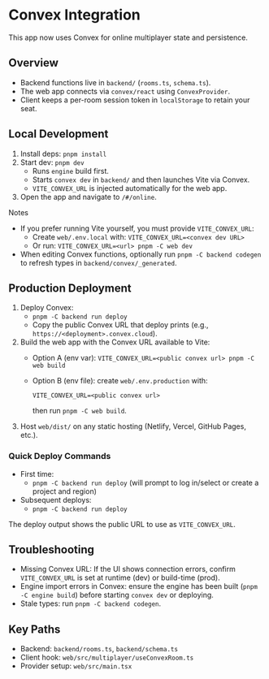 # Convex Integration

This app now uses Convex for online multiplayer state and persistence.

## Overview
- Backend functions live in `backend/` (`rooms.ts`, `schema.ts`).
- The web app connects via `convex/react` using `ConvexProvider`.
- Client keeps a per-room session token in `localStorage` to retain your seat.

## Local Development
1. Install deps: `pnpm install`
2. Start dev: `pnpm dev`
   - Runs `engine` build first.
   - Starts `convex dev` in `backend/` and then launches Vite via Convex.
   - `VITE_CONVEX_URL` is injected automatically for the web app.
3. Open the app and navigate to `/#/online`.

Notes
- If you prefer running Vite yourself, you must provide `VITE_CONVEX_URL`:
  - Create `web/.env.local` with: `VITE_CONVEX_URL=<convex dev URL>`
  - Or run: `VITE_CONVEX_URL=<url> pnpm -C web dev`
- When editing Convex functions, optionally run `pnpm -C backend codegen` to refresh types in `backend/convex/_generated`.

## Production Deployment
1. Deploy Convex:
   - `pnpm -C backend run deploy`
   - Copy the public Convex URL that deploy prints (e.g., `https://<deployment>.convex.cloud`).
2. Build the web app with the Convex URL available to Vite:
   - Option A (env var): `VITE_CONVEX_URL=<public convex url> pnpm -C web build`
   - Option B (env file): create `web/.env.production` with:
     
     ```
     VITE_CONVEX_URL=<public convex url>
     ```
     then run `pnpm -C web build`.
3. Host `web/dist/` on any static hosting (Netlify, Vercel, GitHub Pages, etc.).

### Quick Deploy Commands
- First time:
  - `pnpm -C backend run deploy` (will prompt to log in/select or create a project and region)
- Subsequent deploys:
  - `pnpm -C backend run deploy`

The deploy output shows the public URL to use as `VITE_CONVEX_URL`.

## Troubleshooting
- Missing Convex URL: If the UI shows connection errors, confirm `VITE_CONVEX_URL` is set at runtime (dev) or build-time (prod).
- Engine import errors in Convex: ensure the engine has been built (`pnpm -C engine build`) before starting `convex dev` or deploying.
- Stale types: run `pnpm -C backend codegen`.

## Key Paths
- Backend: `backend/rooms.ts`, `backend/schema.ts`
- Client hook: `web/src/multiplayer/useConvexRoom.ts`
- Provider setup: `web/src/main.tsx`
